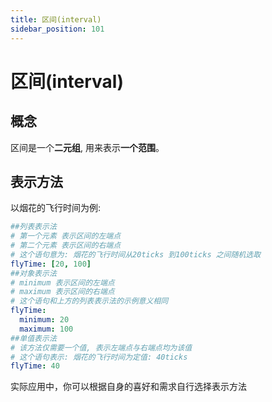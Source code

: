 ```yaml
---
title: 区间(interval)
sidebar_position: 101
---
```


# 区间(interval)
## 概念
区间是一个**二元组**, 用来表示**一个范围**。
## 表示方法
以烟花的飞行时间为例:
```yaml
##列表表示法
# 第一个元素 表示区间的左端点
# 第二个元素 表示区间的右端点
# 这个语句意为: 烟花的飞行时间从20ticks 到100ticks 之间随机选取
flyTime: [20, 100]
##对象表示法
# minimum 表示区间的左端点
# maximum 表示区间的右端点
# 这个语句和上方的列表表示法的示例意义相同
flyTime:
  minimum: 20
  maximum: 100
##单值表示法
# 该方法仅需要一个值, 表示左端点与右端点均为该值
# 这个语句表示: 烟花的飞行时间为定值: 40ticks
flyTime: 40
```
实际应用中，你可以根据自身的喜好和需求自行选择表示方法